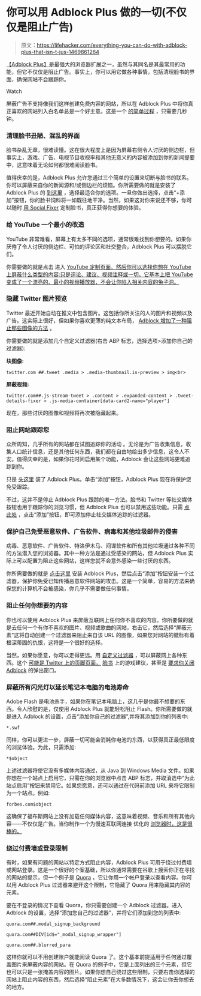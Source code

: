 # 你可以用 Adblock Plus 做的一切(不仅仅是阻止广告)

> 原文：<https://lifehacker.com/everything-you-can-do-with-adblock-plus-that-isn-t-jus-1469861264>

[【Adblock Plus】](https://adblockplus.org/)是最强大的浏览器扩展之一，虽然与其同名是其最常用的功能，但它不仅仅是阻止广告。事实上，你可以用它做各种事情，包括清理脸书的界面，确保网站不会跟踪你。

Watch

屏蔽广告不支持像我们这样创建免费内容的网站，所以在 Adblock Plus 中将你真正喜欢的网站列入白名单总是一个好主意。这是一个 [的简单过程](https://adblockplus.org/en/acceptable-ads) ，只需要几秒钟。

### 清理脸书丑陋、混乱的界面

脸书杂乱无章，很难读懂。这在很大程度上是因为屏幕右侧令人讨厌的侧边栏，但事实上，游戏、广告、电视节目收视率和其他无意义的内容被添加到你的新闻提要中，这意味着无论如何都很难阅读脸书。

值得庆幸的是，Adblock Plus 允许您通过三个简单的设置来切断与脸书的联系。你可以屏蔽来自你的新闻源和/或侧边栏的烦恼。你所需要做的就是安装了 Adblock Plus 的 [到这里](http://facebook.adblockplus.me/) ，选择最适合你的选项。一旦你做出选择，点击“+添加”按钮，你的脸书饲料将一如既往地干净。当然，如果这对你来说还不够，你可以随时 [用 Social Fixer](https://lifehacker.com/how-to-make-facebook-infinitely-better-with-one-browser-5892826) 定制脸书，真正获得你想要的体验。

### 给 YouTube 一个最小的改造

YouTube 非常难看，屏幕上有太多不同的选项，通常很难找到你想要的。如果你厌倦了令人讨厌的侧边栏、可怕的评论区和社交整合，Adblock Plus 可以摆脱它们。

你需要做的就是点击 进入 [YouTube 定制页面。然后你可以选择你想在 YouTube 上屏蔽什么类型的内容:只是评论、建议、视频注释或一切。它基本上把 YouTube 变成了一个漂亮的、最小的视频播放器，不会让你陷入相关内容的兔子洞。](http://youtube.adblockplus.me/en/)

### 隐藏 Twitter 图片预览

Twitter 最近开始自动在推文中包含图片。这包括你所关注的人的图片和视频以及广告。这实际上很好，但如果你喜欢更薄的纯文本布局， [Adblock 增加了一种阻止那些图像的方法](https://adblockplus.org/blog/how-to-get-rid-of-the-new-photo-preview-feature-on-twitter) 。

你需要做的就是添加几个自定义过滤器(右击 ABP 标志，选择选项>添加你自己的过滤器):

**块图像:**

```
twitter.com ##.tweet .media > .media-thumbnail.is-preview > img<br>
```

**屏蔽视频:**

```
twitter.com##.js-stream-tweet > .content > .expanded-content > .tweet-details-fixer > .js-media-container[data-card2-name="player"]
```

现在，那些讨厌的图像和视频将再次被隐藏起来。

### 阻止网站跟踪您

众所周知，几乎所有的网站都在试图追踪你的活动 。无论是为广告收集信息，收集人口统计信息，还是其他任何东西，我们都在自由地给出多少信息，这令人不安。值得庆幸的是，如果你花时间启用某个功能，Adblock 会让这些网站更难追踪到你。

只是 [头这里](https://adblockplus.org/en/features#tracking) 装了 Adblock Plus。单击“添加”按钮，Adblock Plus 现在将保护您免受跟踪。

不过，这并不是停止 Adblock Plus 跟踪的唯一方法。脸书和 Twitter 等社交媒体按钮也用于跟踪你的浏览习惯，但 Adblock Plus 也可以禁用这些功能。只需 [点此处](https://adblockplus.org/en/features#socialmedia) ，点击“添加”按钮，即可添加停止社交媒体追踪的过滤器。

### 保护自己免受恶意软件、广告软件、病毒和其他垃圾邮件的侵害

病毒、恶意软件、广告软件、特洛伊木马、间谍软件和所有其他垃圾通过各种不同的方法潜入您的浏览器。其中一种方法是通过受感染的网站，但 Adblock Plus 实际上可以配置为阻止这些网站，这样您就不会意外感染一些讨厌的东西。

你所需要做的就是 [点击这里](https://adblockplus.org/en/features#malware) 安装 Adblock Plus，然后点击“添加”按钮安装一个过滤器，保护你免受已知传播恶意软件网站的攻击。这是一个简单，容易的方法来确保您的计算机不会被感染，你几乎不需要做任何事情。

### 阻止任何你想要的内容

你也可以使用 Adblock Plus 来屏蔽互联网上任何你不喜欢的内容。你所要做的就是去任何一个有你不喜欢的图片、视频或歌曲的网站，右击它，然后选择“屏蔽元素”这将自动创建一个过滤器来阻止来自该 URL 的图像，如果您对网站的徽标有着根深蒂固的仇恨，这将是一个很好的选择。

当然，如果你愿意，你可以走得更远。用 [自定义过滤器](https://adblockplus.org/en/filters) ，可以屏蔽网上各种东西。这个 [可能是 Twitter 上的页脚页面，](http://howdoitknow.net/tutorials/how-to-hide-who-to-follow-section-on-twitter/) [脸书](https://www.facebook.com/adblockplus/posts/458004530907639) 上的游戏建议，甚至是 [要求你关闭 Adblock](http://origin1tech.wordpress.com/2013/08/06/adblock-custom-filters-nfl-sites-nag/) 的弹出窗口。

### 屏蔽所有闪光灯以延长笔记本电脑的电池寿命

Adobe Flash 是电池杀手，如果你在笔记本电脑上，这几乎是你最不想要的东西。令人欣慰的是，仅使用 Adblock Plus 就能轻松阻止 Flash。你所需要做的就是进入 Adblock 的设置，点击“添加你自己的过滤器”,并将其添加到你的列表中:

```
*.swf
```

同样，你可以更进一步，屏蔽一切可能会消耗你电池的东西，以获得真正最低限度的浏览体验。为此，只需添加:

```
*$object
```

上述过滤器将使它没有多媒体内容通过，从 Java 到 Windows Media 文件。如果你想在一个站点上启用它，只需在你的浏览器中点击 ABP 标志，并取消选中“为此站点启用”按钮来禁用它。如果您愿意，还可以通过在代码前添加 URL 来将它限制为一个站点。例如:

```
forbes.com$object
```

这确保了福布斯网站上没有加载任何媒体内容，这意味着视频、音乐和所有其他内容——不仅仅是广告。当你制作一个为慢速互联网连接 优化的 [浏览器时，这是很棒的。](https://lifehacker.com/how-and-why-to-set-up-a-secondary-browser-optimized-f-5791586)

### 绕过付费墙或登录限制

有时，如果有问题的网站以特定方式阻止内容，Adblock Plus 可用于绕过付费墙或网站登录。这是一个很好的个案基础，所以你通常需要在谷歌上搜索你正在寻找的网站的提示，但一个例子是 [Quora](https://www.quora.com/) ，它让你用一个帐户登录以查看内容。你可以用 Adblock Plus 过滤器来避开这个限制，它隐藏了 Quora 用来隐藏其内容的元素。

要在不登录的情况下查看 Quora，你只需要创建一个 Adblock 过滤器。进入 Adblock 的设置，选择“添加您自己的过滤器”，并将它们添加到您的列表中:

```
quora.com##.modal_signup_background
```

```
quora.com##DIV[id$="_modal_signup_wrapper"]
```

```
quora.com##.blurred_para
```

这样你就可以不用创建账户就能阅读 Quora 了。这个基本前提适用于任何通过覆盖图片来屏蔽内容的网站。在 Quora 的例子中，它是上面列出的三个元素，但它也可以只是一张掩盖内容的图片。如果你想自己绕过这些限制，只要右击你选择的网站上阻止内容的东西，然后选择“阻止元素”在大多数情况下，这会让你去你想去的地方。